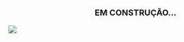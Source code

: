 <div align="center"><h3>EM CONSTRUÇÃO...</h3></div>
<div align-"center"><img src="https://i.pinimg.com/originals/56/c4/08/56c4080cf45e54ff8a180b56ab5bb132.png"></div>

